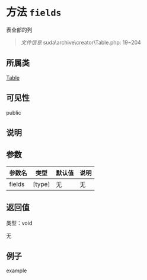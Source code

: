 # 方法 `fields`

表全部的列

> *文件信息* suda\archive\creator\Table.php: 19~204

## 所属类 

[Table](../Table.md)

## 可见性

 public 

## 说明




## 参数


| 参数名 | 类型 | 默认值 | 说明 |
|--------|-----|-------|-------|
| fields |  [type] | 无 | 无 |



## 返回值

类型：void

无



## 例子

example
